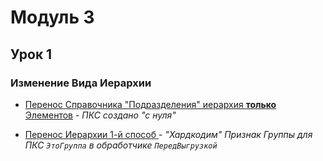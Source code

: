 
# Модуль 3

## Урок 1

### Изменение Вида Иерархии 

- [Перенос Справочника "Подразделения" иерархия **только** Элементов](https://github.com/alex-dev-2020/Exch_rules_Conv_2_1/commit/b63014721ba6417e197b4c043172de8f5ded9494) - *ПКС создано "с нуля"* 

- [Перенос Иерархии 1-й способ ](https://github.com/alex-dev-2020/Exch_rules_Conv_2_1/commit/afe5088c9a75fadae17514451d4c47b538dc6f76) - *"Хардкодим" Признак Группы для ПКС `ЭтоГруппа`  в обработчике `ПередВыгрузкой`* 